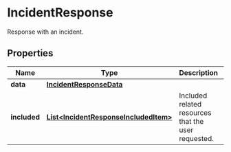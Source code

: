 

# IncidentResponse

Response with an incident.
## Properties

Name | Type | Description | Notes
------------ | ------------- | ------------- | -------------
**data** | [**IncidentResponseData**](IncidentResponseData.md) |  | 
**included** | [**List&lt;IncidentResponseIncludedItem&gt;**](IncidentResponseIncludedItem.md) | Included related resources that the user requested. |  [optional] [readonly]




